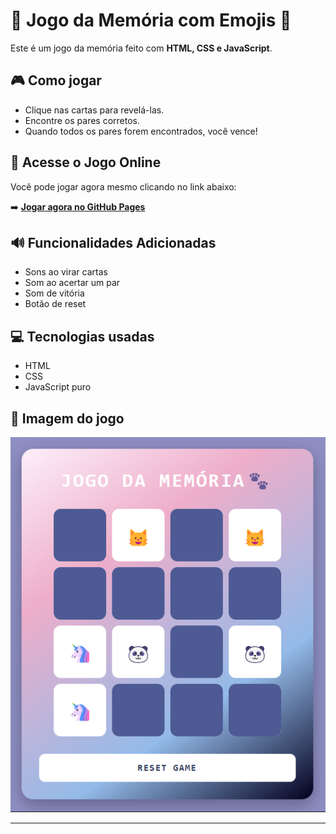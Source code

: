 # 🧠 Jogo da Memória com Emojis 🐾

Este é um jogo da memória feito com **HTML, CSS e JavaScript**.

## 🎮 Como jogar
- Clique nas cartas para revelá-las.
- Encontre os pares corretos.
- Quando todos os pares forem encontrados, você vence!

## 🚀 Acesse o Jogo Online
Você pode jogar agora mesmo clicando no link abaixo:

➡️ [**Jogar agora no GitHub Pages**](https://loohxy.github.io/Jogo-da-Memoria/)

## 🔊 Funcionalidades Adicionadas
- Sons ao virar cartas
- Som ao acertar um par
- Som de vitória
- Botão de reset


## 💻 Tecnologias usadas
- HTML
- CSS
- JavaScript puro

## 📸 Imagem do jogo
 <p align="center">
  <img src="./src/img/preview-jogo.png" alt="Preview do jogo">
</p>

---


